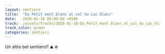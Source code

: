 ```yaml
---
layout: sentiero
title:  "Da Petit mont blanc al col du Lac blanc"
date:   2020-01-18 09:05:00 +0100
track:  /assets/tracks/2020-01-18-Da_Petit_mont_blanc_al_col_du_Lac_blanc.gpx
track_color: green
categories: sentieri
---
```


Un altro bel sentiero!! :mountain: :snowflake: